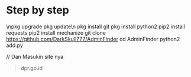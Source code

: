 # Step by step
\npkg upgrade
pkg update\n
pkg install git
pkg install python2
pip2 install requests
pip2 install mechanize
git clone https://github.com/DarkSkull777/AdminFinder
cd AdminFinder
python2 add.py

// Dan Masukin site nya 
> dpr.go.id
